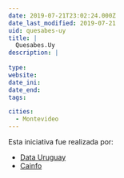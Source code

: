 ```yaml
---
date: 2019-07-21T23:02:24.000Z
date_last_modified: 2019-07-21
uid: quesabes-uy
title: |
  Quesabes.Uy
description: |
  
type: 
website: 
date_ini: 
date_end: 
tags:

cities: 
  - Montevideo
---
```


Esta iniciativa fue realizada por:

- [Data Uruguay](/organizaciones/data-uruguay)
- [Cainfo](/organizaciones/cainfo)
